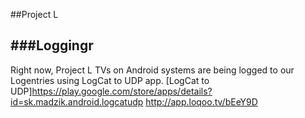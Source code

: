 ##Project L

###Loggingr
------------

Right now, Project L TVs on Android systems are being logged to our Logentries using LogCat to UDP app.
[LogCat to UDP]https://play.google.com/store/apps/details?id=sk.madzik.android.logcatudp
               http://app.loqoo.tv/bEeY9D


